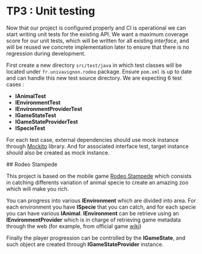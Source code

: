 # TP3 : Unit testing

Now that our project is configured properly and CI is operational we can start writing unit tests for the existing API.
We want a maximum coverage score for our unit tests, which will be written for all existing *interface*, and will be
reused we concrete implementation later to ensure that there is no regression during development.

First create a new directory ``src/test/java`` in which test classes will be located under ``fr.univavignon.rodeo``
package. Ensure ``pom.xml`` is up to date and can handle this new test source directory. We are expecting 6 test cases :

- **IAnimalTest**
- **IEnvironmentTest**
- **IEnvironmentProviderTest**
- **IGameStateTest**
- **IGameStateProviderTest**
- **ISpecieTest**

For each test case, external dependencies should use mock instance through [Mockito](http://site.mockito.org/) library.
And for associated interface test, target instance should also be created as mock instance.

## Rodeo Stampede

This project is based on the mobile game [Rodeo Stampede](http://rodeo-stampede.wikia.com/wiki/Rodeo_Stampedia)
which consists in catching differents variation of animal specie to create an amazing zoo which will make you rich.

You can progress into various **IEnvironment** which are divided into area. For each environment you have **ISpecie**
that you can catch, and for each specie you can have various **IAnimal**. **IEnvironment** can be retrieve using
an **IEnvironmentProvider** which is in charge of retrieving game metadata through the web
(for example, from official game [wiki](http://rodeo-stampede.wikia.com/wiki/Rodeo_Stampedia))

Finally the player progression can be controlled by the **IGameState**, and such object are created through
**IGameStateProvider** instance. 
